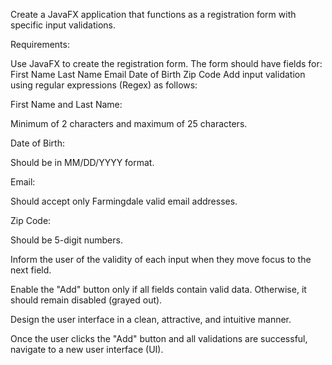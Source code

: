 Create a JavaFX application that functions as a registration form with specific input validations.

Requirements:

Use JavaFX to create the registration form.
The form should have fields for:
First Name
Last Name
Email
Date of Birth
Zip Code
Add input validation using regular expressions (Regex) as follows:

First Name and Last Name: 

Minimum of 2 characters and maximum of 25 characters.

Date of Birth: 

Should be in MM/DD/YYYY format.

Email:

Should accept only Farmingdale valid email addresses.

Zip Code: 

Should be 5-digit numbers.

Inform the user of the validity of each input when they move focus to the next field.


Enable the "Add" button only if all fields contain valid data. Otherwise, it should remain disabled (grayed out).


Design the user interface in a clean, attractive, and intuitive manner.


Once the user clicks the "Add" button and all validations are successful, navigate to a new user interface (UI).


